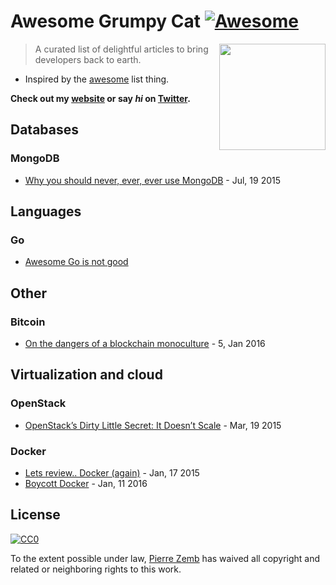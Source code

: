 # Awesome Grumpy Cat [![Awesome](https://cdn.rawgit.com/sindresorhus/awesome/d7305f38d29fed78fa85652e3a63e154dd8e8829/media/badge.svg)](https://github.com/sindresorhus/awesome)
[<img src="http://4.static.newspaper.guestlistmedia.net/uploads/articles/7/179_xl.jpg" align="right" width="170">](https://nodejs.org)
> A curated list of delightful articles to bring developers back to earth.


* Inspired by the [awesome](https://github.com/sindresorhus/awesome) list thing.

**Check out my [website](https://pierrezemb.fr) or say *hi* on [Twitter](https://twitter.com/PierreZ).**

## Databases
### MongoDB
- [Why you should never, ever, ever use MongoDB](http://cryto.net/~joepie91/blog/2015/07/19/why-you-should-never-ever-ever-use-mongodb/) - Jul, 19 2015

## Languages
### Go
- [Awesome Go is not good](https://github.com/ksimka/go-is-not-good)

## Other
### Bitcoin
- [On the dangers of a blockchain monoculture](https://tonyarcieri.com/on-the-dangers-of-a-blockchain-monoculture) - 5, Jan 2016

## Virtualization and cloud
### OpenStack
- [OpenStack’s Dirty Little Secret: It Doesn’t Scale](http://readwrite.com/2015/03/19/open-stack-scale-lock-in-sdn/) - Mar, 19 2015

### Docker
- [Lets review.. Docker (again)](http://iops.io/blog/docker-hype) - Jan, 17 2015
- [Boycott Docker](http://www.boycottdocker.org/) - Jan, 11 2016

## License

[![CC0](http://mirrors.creativecommons.org/presskit/buttons/88x31/svg/cc-zero.svg)](https://creativecommons.org/publicdomain/zero/1.0/)

To the extent possible under law, [Pierre Zemb](https://pierrezemb.fr) has waived all copyright and related or neighboring rights to this work.
